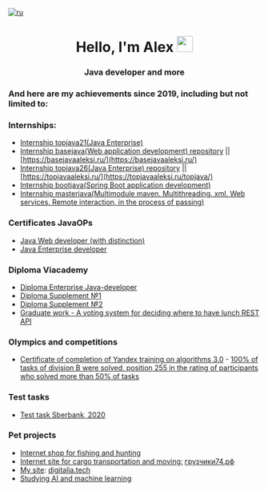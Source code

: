 [![ru](https://img.shields.io/badge/lang-ru-red.svg)](README.ru.md)
<h1 align="center">Hello, I'm Alex 
<img src="https://github.com/blackcater/blackcater/raw/main/images/Hi.gif" height="32" alt=""/></h1>

<h3 align="center">Java developer and more</h3>


### And here are my achievements since 2019, including but not limited to:

### Internships:
- [Internship topjava21(Java Enterprise)](https://github.com/Aleks-i/topjava21)
- [Internship basejava(Web application development) repository](https://github.com/Aleks-i/basejava) || [https://basejavaaleksi.ru/](https://basejavaaleksi.ru/)
- [Internship topjava26(Java Enterprise) repository](https://github.com/Aleks-i/topjava26) || [https://topjavaaleksi.ru/](https://topjavaaleksi.ru/topjava/)
- [Internship bootjava(Spring Boot application development)](https://github.com/Aleks-i/bootjava)
- [Internship masterjava(Multimodule maven. Multithreading. xml. Web services. Remote interaction, in the process of passing)](https://github.com/Aleks-i/masterjava)


### Certificates JavaOPs
- [Java Web developer (with distinction)](https://javaops.ru/certificate/basejava?email=i.vanovaleksval@gmail.com)
- [Java Enterprise developer](https://javaops.ru/certificate/topjava?email=i.vanovaleksval@gmail.com&lang=ru&group=topjava21)


### Diploma Viacademy
- [Diploma Enterprise Java-developer](img/Diploma.jpg)
- [Diploma Supplement №1](img/Application%20page%201.jpg)
- [Diploma Supplement №2](img/Application%20page%202.jpg)
- [Graduate work - A voting system for deciding where to have lunch REST API](https://github.com/Aleks-i/VoitingRestaurants)

### Olympics and competitions
- [Certificate of completion of Yandex training on algorithms 3.0](https://contest.s3.yandex.net/academy/trainings-30/common/ab38040f-569c-4d86-847e-888a48bff09f.pdf) - [100% of tasks of division B were solved, position 255 in the rating of participants who solved more than 50% of tasks](https://yastatic.net/s3/lyceum/%D0%A0%D0%B5%D0%B7%D1%83%D0%BB%D1%8C%D1%82%D0%B0%D1%82%D1%8B_%D1%82%D1%80%D0%B5%D0%BD%D0%B8%D1%80%D0%BE%D0%B2%D0%BE%D0%BA_3_0%E2%80%94%D0%BF%D0%BE%D0%BB%D1%83%D1%87%D0%B5%D0%BD%D0%B8%D0%B5_%D1%81%D0%B5%D1%80%D1%82%D0%B8%D1%84%D0%B8%D0%BA%D0%B0%D1%82%D0%B0.xlsx)

### Test tasks
- [Test task Sberbank, 2020](https://github.com/Aleks-i/RestFullService_TestTask)

### Pet projects
- [Internet shop for fishing and hunting](https://github.com/Aleks-i/rybachek)
- [Internet site for cargo transportation and moving:](https://github.com/Aleks-i/Gruz) [грузчики74.рф](https://грузчики74.рф)
- [My site](https://github.com/Aleks-i/digitalia): [digitalia.tech](https://digitalia.tech/)
- [Studying AI and machine learning](https://github.com/Aleks-i/my-first-II)
